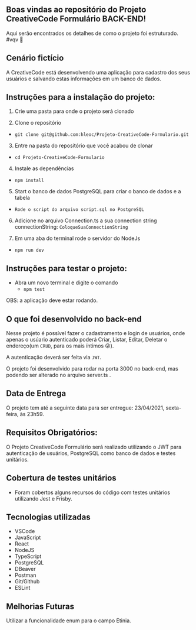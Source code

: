 ## Boas vindas ao repositório do Projeto CreativeCode Formulário BACK-END!
Aqui serão encontrados os detalhes de como o projeto foi estruturado. #vqv 🚀


## Cenário fictício

A CreativeCode está desenvolvendo uma aplicação para cadastro dos seus usuários e salvando estas informações em um banco de dados.


## Instruções para a instalação do projeto:
1. Crie uma pasta para onde o projeto será clonado

2. Clone o repositório
  * `git clone git@github.com:hleoc/Projeto-CreativeCode-Formulario.git`

3. Entre na pasta do repositório que você acabou de clonar
  * `cd Projeto-CreativeCode-Formulario`

4. Instale as dependências
  * `npm install`

5. Start o banco de dados PostgreSQL para criar o banco de dados e a tabela
  * `Rode o script do arquivo script.sql no PostgreSQL`

6. Adicione no arquivo Connection.ts a sua connection string
  connectionString: `ColoqueSuaConnectionString`
 
7. Em uma aba do terminal rode o servidor do NodeJs
  * `npm run dev`


## Instruções para testar o projeto:
- Abra um novo terminal e digite o comando
  * `npm test`

OBS: a aplicação deve estar rodando.


## O que foi desenvolvido no back-end
Nesse projeto é possível fazer o cadastramento e login de usuários, onde apenas o usúario autenticado poderá Criar, Listar, Editar, Deletar o endereço(um `CRUD`, para os mais íntimos 😜).

A autenticação deverá ser feita via `JWT`.

O projeto foi desenvolvido para rodar na porta 3000 no back-end, mas podendo ser alterado no arquivo server.ts .


## Data de Entrega
O projeto tem até a seguinte data para ser entregue: 23/04/2021, sexta-feira, às 23h59.


## Requisitos Obrigatórios:
O Projeto CreativeCode Formulário será realizado utilizando o JWT para autenticação de usuários, PostgreSQL como banco de dados e testes unitários.


## Cobertura de testes unitários
- Foram cobertos alguns recursos do código com testes unitários utilizando Jest e Frisby.


## Tecnologias utilizadas
- VSCode
- JavaScript
- React
- NodeJS
- TypeScript
- PostgreSQL
- DBeaver
- Postman
- Git/Github
- ESLint


## Melhorias Futuras
Utilizar a funcionalidade enum para o campo Etinia.
